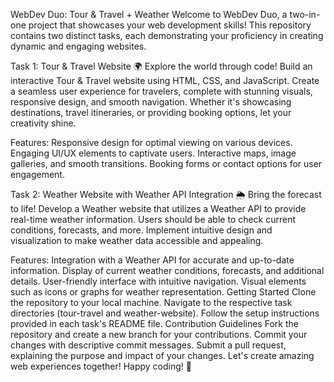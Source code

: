 WebDev Duo: Tour & Travel + Weather
Welcome to WebDev Duo, a two-in-one project that showcases your web development skills! This repository contains two distinct tasks, each demonstrating your proficiency in creating dynamic and engaging websites.

Task 1: Tour & Travel Website
🌍 Explore the world through code! Build an interactive Tour & Travel website using HTML, CSS, and JavaScript. Create a seamless user experience for travelers, complete with stunning visuals, responsive design, and smooth navigation. Whether it's showcasing destinations, travel itineraries, or providing booking options, let your creativity shine.

Features:
Responsive design for optimal viewing on various devices.
Engaging UI/UX elements to captivate users.
Interactive maps, image galleries, and smooth transitions.
Booking forms or contact options for user engagement.

Task 2: Weather Website with Weather API Integration
🌦️ Bring the forecast to life! Develop a Weather website that utilizes a Weather API to provide real-time weather information. Users should be able to check current conditions, forecasts, and more. Implement intuitive design and visualization to make weather data accessible and appealing.

Features:
Integration with a Weather API for accurate and up-to-date information.
Display of current weather conditions, forecasts, and additional details.
User-friendly interface with intuitive navigation.
Visual elements such as icons or graphs for weather representation.
Getting Started
Clone the repository to your local machine.
Navigate to the respective task directories (tour-travel and weather-website).
Follow the setup instructions provided in each task's README file.
Contribution Guidelines
Fork the repository and create a new branch for your contributions.
Commit your changes with descriptive commit messages.
Submit a pull request, explaining the purpose and impact of your changes.
Let's create amazing web experiences together! Happy coding! 🚀
